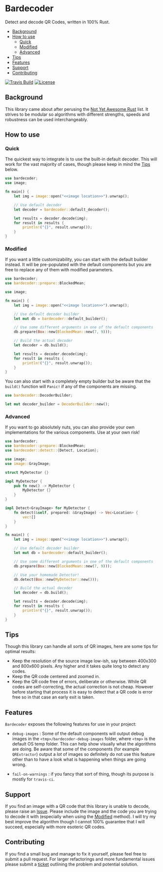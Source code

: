 # Bardecoder

Detect and decode QR Codes, written in 100% Rust.

* [Background](#background)
* [How to use](#how-to-use)
    * [Quick](#quick)
    * [Modified](#modified)
    * [Advanced](#advanced)
* [Tips](#tips)
* [Features](#features)
* [Support](#support)
* [Contributing](#contributing)

[![Travis Build](https://travis-ci.com/piderman314/bardecoder.svg?branch=master)](https://travis-ci.com/piderman314/bardecoder) [![License](https://img.shields.io/github/license/piderman314/bardecoder.svg?color=success)](https://github.com/piderman314/bardecoder/blob/master/LICENSE)

## Background

This library came about after perusing the [Not Yet Awesome Rust](https://github.com/not-yet-awesome-rust/not-yet-awesome-rust) list. It strives to be modular so algorithms with different strengths, speeds and robustness can be used interchangeably.

## How to use

### Quick
The quickest way to integrate is to use the built-in default decoder. This will work for the vast majority of cases, though please keep in mind the [Tips](#tips) below.

``` rust
use bardecoder;
use image;

fn main() {
    let img = image::open("<<image location>>").unwrap();

    // Use default decoder
    let decoder = bardecoder::default_decoder();

    let results = decoder.decode(img);
    for result in results {
        println!("{}", result.unwrap());
    }
}
```

### Modified
If you want a little customizability, you can start with the default builder instead. It will be pre-populated with the default components but you are free to replace any of them with modified parameters. 

``` rust
use bardecoder;
use bardecoder::prepare::BlockedMean;

use image;

fn main() {
    let img = image::open("<<image location>>").unwrap();

    // Use default decoder builder
    let mut db = bardecoder::default_builder();

    // Use some different arguments in one of the default components
    db.prepare(Box::new(BlockedMean::new(7, 9)));

    // Build the actual decoder
    let decoder = db.build();

    let results = decoder.decode(img);
    for result in results {
        println!("{}", result.unwrap());
    }
}
```

You can also start with a completely empty builder but be aware that the `build()` function will `Panic!` if any of the components are missing.

``` rust
use bardecoder::DecoderBuilder;

let mut decoder_builder = DecoderBuilder::new();
```

### Advanced
If you want to go absolutely nuts, you can also provide your own implementations for the various components. Use at your own risk!

``` rust
use bardecoder;
use bardecoder::prepare::BlockedMean;
use bardecoder::detect::{Detect, Location};

use image;
use image::GrayImage;

struct MyDetector {}

impl MyDetector {
    pub fn new() -> MyDetector {
        MyDetector {}
    }
}

impl Detect<GrayImage> for MyDetector {
    fn detect(&self, prepared: &GrayImage) -> Vec<Location> {
        vec![]
    }
}

fn main() {
    let img = image::open("<<image location>>").unwrap();

    // Use default decoder builder
    let mut db = bardecoder::default_builder();

    // Use some different arguments in one of the default components
    db.prepare(Box::new(BlockedMean::new(7, 9)));

    // Use your homemade Detector!
    db.detect(Box::new(MyDetector::new()));

    // Build the actual decoder
    let decoder = db.build();

    let results = decoder.decode(img);
    for result in results {
        println!("{}", result.unwrap());
    }
}
```

## Tips
Though this library can handle all sorts of QR images, here are some tips for optimal results:

* Keep the resolution of the source image low-ish, say between 400x300 and 800x600 pixels. Any higher and it takes quite long to detect any codes.
* Keep the QR code centered and zoomed in.
* Keep the QR code free of errors, deliberate or otherwise. While QR codes are self-correcting, the actual correction is not cheap. However before starting that process it is easy to detect that a QR code is error free so in that case an early exit is taken.

## Features

`Bardecoder` exposes the following features for use in your project:

* `debug-images` : Some of the default components will output debug images in the  `<tmp>/bardecoder-debug-images` folder, where `<tmp>` is the default OS temp folder. This can help show visually what the algorithms are doing. Be aware that some of the components (for example `QRExtractor`) output a *lot* of images so definitely do not use this feature other than to have a look what is happening when things are going wrong.

* `fail-on-warnings` : if you fancy that sort of thing, though its purpose is mostly for `travis-ci`.

## Support

If you find an image with a QR code that this library is unable to decode, please raise an [Issue](https://github.com/piderman314/bardecoder/issues). Please include the image and the code you are trying to decode it with (especially when using the [Modified](#modified) method). I will try my best improve the algorithm though I cannot 100% guarantee that I will succeed, especially with more esoteric QR codes.

## Contributing

If you find a small bug and manage to fix it yourself, please feel free to submit a pull request. For larger refactorings and more fundamental issues please submit a [ticket](https://github.com/piderman314/bardecoder/issues) outlining the problem and potential solution.